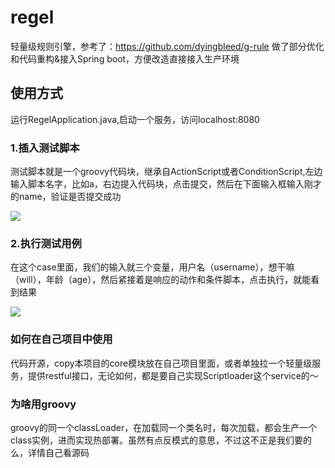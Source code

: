 # regel

轻量级规则引擎，参考了：https://github.com/dyingbleed/g-rule
做了部分优化和代码重构&接入Spring boot，方便改造直接接入生产环境

## 使用方式

运行RegelApplication.java,启动一个服务，访问localhost:8080

### 1.插入测试脚本

测试脚本就是一个groovy代码块，继承自ActionScript或者ConditionScript,左边输入脚本名字，比如a，右边提入代码块，点击提交，然后在下面输入框输入刚才的name，验证是否提交成功


![](./doc/insert.jpeg)


### 2.执行测试用例

在这个case里面，我们的输入就三个变量，用户名（username），想干嘛（will），年龄（age），然后紧接着是响应的动作和条件脚本，点击执行，就能看到结果

![](./doc/doAction.jpeg)

### 如何在自己项目中使用

代码开源，copy本项目的core模块放在自己项目里面，或者单独拉一个轻量级服务，提供restful接口，无论如何，都是要自己实现Scriptloader这个service的～

### 为啥用groovy

groovy的同一个classLoader，在加载同一个类名时，每次加载，都会生产一个class实例，进而实现热部署。虽然有点反模式的意思，不过这不正是我们要的么，详情自己看源码